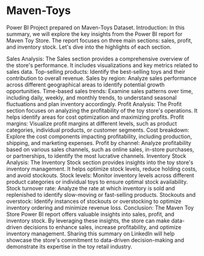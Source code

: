 # Maven-Toys
Power BI Project prepared on Maven-Toys Dataset.
Introduction:
In this summary, we will explore the key insights from the Power BI report for Maven Toy Store. The report focuses on three main sections: sales, profit, and inventory stock. Let's dive into the highlights of each section.

Sales Analysis:
The Sales section provides a comprehensive overview of the store's performance. It includes visualizations and key metrics related to sales data.
Top-selling products: Identify the best-selling toys and their contribution to overall revenue.
Sales by region: Analyze sales performance across different geographical areas to identify potential growth opportunities.
Time-based sales trends: Examine sales patterns over time, including daily, weekly, and monthly trends, to understand seasonal fluctuations and plan inventory accordingly.
Profit Analysis:
The Profit section focuses on analyzing the profitability of the toy store's operations. It helps identify areas for cost optimization and maximizing profits.
Profit margins: Visualize profit margins at different levels, such as product categories, individual products, or customer segments.
Cost breakdown: Explore the cost components impacting profitability, including production, shipping, and marketing expenses.
Profit by channel: Analyze profitability based on various sales channels, such as online sales, in-store purchases, or partnerships, to identify the most lucrative channels.
Inventory Stock Analysis:
The Inventory Stock section provides insights into the toy store's inventory management. It helps optimize stock levels, reduce holding costs, and avoid stockouts.
Stock levels: Monitor inventory levels across different product categories or individual toys to ensure optimal stock availability.
Stock turnover rate: Analyze the rate at which inventory is sold and replenished to identify slow-moving or fast-selling products.
Stockouts and overstock: Identify instances of stockouts or overstocking to optimize inventory ordering and minimize revenue loss.
Conclusion:
The Maven Toy Store Power BI report offers valuable insights into sales, profit, and inventory stock. By leveraging these insights, the store can make data-driven decisions to enhance sales, increase profitability, and optimize inventory management. Sharing this summary on LinkedIn will help showcase the store's commitment to data-driven decision-making and demonstrate its expertise in the toy retail industry.
